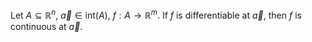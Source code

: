 Let $A\subseteq\mathbb{R}^n$, $\vec{a}\in\text{int}(A)$, $f:A\to\mathbb{R}^m$. If $f$ is differentiable at $\vec{a}$, then $f$ is continuous at $\vec{a}$. 

